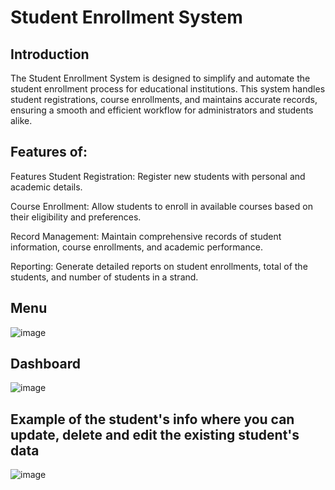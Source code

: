 # Student Enrollment System
## Introduction
The Student Enrollment System is designed to simplify and automate the student enrollment process for educational institutions. This system handles student registrations, course enrollments, and maintains accurate records, ensuring a smooth and efficient workflow for administrators and students alike.
## Features of:
Features
Student Registration: Register new students with personal and academic details.

Course Enrollment: Allow students to enroll in available courses based on their eligibility and preferences.

Record Management: Maintain comprehensive records of student information, course enrollments, and academic performance.

Reporting: Generate detailed reports on student enrollments, total of the students, and number of students in a strand.
## Menu
![image](https://github.com/user-attachments/assets/91ca1606-b648-4385-89af-ae5238f53c0a)
## Dashboard
![image](https://github.com/user-attachments/assets/5dcbca92-b441-4722-a150-6bff5c78247f)
## Example of the student's info where you can update, delete and edit the existing student's data
![image](https://github.com/user-attachments/assets/c006fc48-ea8f-4d42-b657-4cc4e328bc7a)

